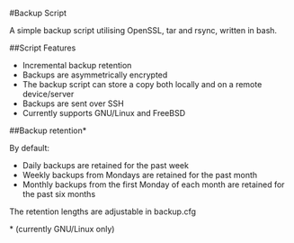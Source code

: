 #Backup Script

A simple backup script utilising OpenSSL, tar and rsync, written in bash.

##Script Features

* Incremental backup retention
* Backups are asymmetrically encrypted
* The backup script can store a copy both locally and on a remote device/server
* Backups are sent over SSH
* Currently supports GNU/Linux and FreeBSD

##Backup retention*

By default:
* Daily backups are retained for the past week
* Weekly backups from Mondays are retained for the past month
* Monthly backups from the first Monday of each month are retained for the past six months

The retention lengths are adjustable in backup.cfg

\* (currently GNU/Linux only)
